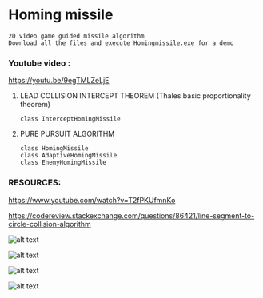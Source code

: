 # Homing missile

```
2D video game guided missile algorithm
Download all the files and execute Homingmissile.exe for a demo 
```

### Youtube video : 
https://youtu.be/9egTMLZeLjE

1. LEAD COLLISION INTERCEPT THEOREM (Thales basic proportionality theorem)

   ```
   class InterceptHomingMissile
   ```
   
2. PURE PURSUIT ALGORITHM  

   ```
   class HomingMissile
   class AdaptiveHomingMissile
   class EnemyHomingMissile
   ```

### RESOURCES:

https://www.youtube.com/watch?v=T2fPKUfmnKo

https://codereview.stackexchange.com/questions/86421/line-segment-to-circle-collision-algorithm


![alt text](https://github.com/yoyoberenguer/Homing-missile-/blob/master/Screendump439.png)

![alt text](https://github.com/yoyoberenguer/Homing-missile-/blob/master/Screendump456.png)

![alt text](https://github.com/yoyoberenguer/Homing-missile-/blob/master/Screendump121.png)

![alt text](https://github.com/yoyoberenguer/Homing-missile-/blob/master/Screendump595.png)
